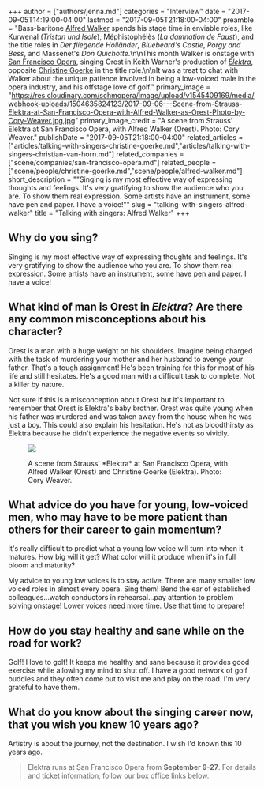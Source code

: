 +++
author = ["authors/jenna.md"]
categories = "Interview"
date = "2017-09-05T14:19:00-04:00"
lastmod = "2017-09-05T21:18:00-04:00"
preamble = "Bass-baritone [Alfred Walker](/scene/people/alfred-walker/) spends his stage time in enviable roles, like Kurwenal (*Tristan und Isole*), Méphistophélès (*La damnation de Faust*), and the title roles in *Der fliegende Holländer*, *Bluebeard's Castle*, *Porgy and Bess*, and Massenet's *Don Quichotte*.\n\nThis month Walker is onstage with [San Francisco Opera](/scene/companies/san-francisco-opera/), singing Orest in Keith Warner's production of [*Elektra*](https://sfopera.com/1718season/201718-season/elektra/), opposite [Christine Goerke](/talking-with-singers-christine-goerke/) in the title role.\n\nIt was a treat to chat with Walker about the unique patience involved in being a low-voiced male in the opera industry, and his offstage love of golf."
primary_image = "https://res.cloudinary.com/schmopera/image/upload/v1545409169/media/webhook-uploads/1504635824123/2017-09-06---Scene-from-Strauss-Elektra-at-San-Francisco-Opera-with-Alfred-Walker-as-Orest-Photo-by-Cory-Weaver.jpg.jpg"
primary_image_credit = "A scene from Strauss' Elektra at San Francisco Opera, with Alfred Walker (Orest). Photo: Cory Weaver."
publishDate = "2017-09-05T21:18:00-04:00"
related_articles = ["articles/talking-with-singers-christine-goerke.md","articles/talking-with-singers-christian-van-horn.md"]
related_companies = ["scene/companies/san-francisco-opera.md"]
related_people = ["scene/people/christine-goerke.md","scene/people/alfred-walker.md"]
short_description = "&quot;Singing is my most effective way of expressing thoughts and feelings.  It&#039;s very gratifying to show the audience who you are.  To show them real expression. Some artists have an instrument, some have pen and paper. I have a voice!&quot;"
slug = "talking-with-singers-alfred-walker"
title = "Talking with singers: Alfred Walker"
+++

## Why do you sing? 
 
Singing is my most effective way of expressing thoughts and feelings.  It's very gratifying to show the audience who you are.  To show them real expression. Some artists have an instrument, some have pen and paper. I have a voice! 

## What kind of man is Orest in *Elektra*?  Are there any common misconceptions about his character? 
 
Orest is a man with a huge weight on his shoulders.  Imagine being charged with the task of murdering your mother and her husband to avenge your father.  That's a tough assignment!  He's been training for this for most of his life and still hesitates.  He's a good man with a difficult task to complete.  Not a killer by nature.  

Not sure if this is a misconception about Orest but it's important to remember that Orest is Elektra's baby brother.  Orest was quite young when his father was murdered and was taken away from the house when he was just a boy.  This could also explain his hesitation.  He's not as bloodthirsty as Elektra because he didn't experience the negative events so vividly. 

<figure data-type="image">

![](https://res.cloudinary.com/schmopera/image/upload/v1545409169/media/webhook-uploads/1504637083283/2017-09-06---Scene-from-Strauss-Elektra-at-San-Francisco-Opera-with-Alfred-Walker-as-Orest-and-Christine-Goerke-in-the-title-role-Photo-by-Cory-Weaver.jpg.jpg)
<figcaption>A scene from Strauss' *Elektra* at San Francisco Opera, with Alfred Walker (Orest) and Christine Goerke (Elektra). Photo: Cory Weaver.</figcaption>
</figure>
 
## What advice do you have for young, low-voiced men, who may have to be more patient than others for their career to gain momentum?
 
It's really difficult to predict what a young low voice will turn into when it matures.  How big will it get?  What color will it produce when it's in full bloom and maturity?  

My advice to young low voices is to stay active. There are many smaller low voiced roles in almost every opera.  Sing them!  Bend the ear of established colleagues...watch conductors in rehearsal...pay attention to problem solving onstage!  Lower voices need more time.  Use that time to prepare! 

## How do you stay healthy and sane while on the road for work?  
 
Golf!  I love to golf!   It keeps me healthy and sane because it provides good exercise while allowing my mind to shut off.  I have a good network of golf buddies and they often come out to visit me and play on the road.  I'm very grateful to have them.

## What do you know about the singing career now, that you wish you knew 10 years ago? 
 
Artistry is about the journey, not the destination.  I wish I'd known this 10 years ago.

>Elektra runs at San Francisco Opera from **September 9-27**. For details and ticket information, follow our box office links below.
